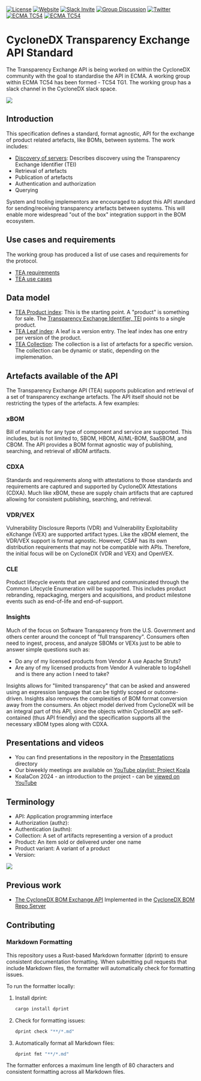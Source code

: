 [![License](https://img.shields.io/badge/license-Apache%202.0-brightgreen.svg)](LICENSE)
[![Website](https://img.shields.io/badge/https://-cyclonedx.org-blue.svg)](https://cyclonedx.org/)
[![Slack Invite](https://img.shields.io/badge/Slack-Join-blue?logo=slack&labelColor=393939)](https://cyclonedx.org/slack/invite)
[![Group Discussion](https://img.shields.io/badge/discussion-groups.io-blue.svg)](https://groups.io/g/CycloneDX)
[![Twitter](https://img.shields.io/twitter/url/http/shields.io.svg?style=social&label=Follow)](https://twitter.com/CycloneDX_Spec)
[![ECMA TC54](https://img.shields.io/badge/ECMA-TC54-FC7C00?labelColor=404040)](https://tc54.org)
[![ECMA TC54](https://img.shields.io/badge/ECMA-TC54--TG1-FC7C00?labelColor=404040)](https://ecma-international.org/task-groups/tc54-tg1/)

# CycloneDX Transparency Exchange API Standard

The Transparency Exchange API is being worked on within the CycloneDX community
with the goal to standardise the API in ECMA. A working group within ECMA TC54
has been formed - TC54 TG1. The working group has a slack channel in the
CycloneDX slack space.

![](images/tealogo.png)

## Introduction

This specification defines a standard, format agnostic, API for the exchange of
product related artefacts, like BOMs, between systems. The work includes:

- [Discovery of servers](/discovery/readme.md): Describes discovery using the
  Transparency Exchange Identifier (TEI)
- Retrieval of artefacts
- Publication of artefacts
- Authentication and authorization
- Querying

System and tooling implementors are encouraged to adopt this API standard for
sending/receiving transparency artefacts between systems. This will enable more
widespread "out of the box" integration support in the BOM ecosystem.

## Use cases and requirements

The working group has produced a list of use cases and requirements for the
protocol.

- [TEA requirements](doc/tea-requirements.md)
- [TEA use cases](doc/tea-usecases.md)

## Data model

- [TEA Product index](tea-index/tea-index.md): This is the starting point. A
  "product" is something for sale. The
  [Transparency Exchange Identifier, TEI](/discovery/readme.md) points to a
  single product.
- [TEA Leaf index](tea-leaf/tea-leaf.md): A leaf is a version entry. The leaf
  index has one entry per version of the product.
- [TEA Collection](tea-collection/tea-collection.md): The collection is a list
  of artefacts for a specific version. The collection can be dynamic or static,
  depending on the implemenation.

## Artefacts available of the API

The Transparency Exchange API (TEA) supports publication and retrieval of a set
of transparency exchange artefacts. The API itself should not be restricting the
types of the artefacts. A few examples:

### xBOM

Bill of materials for any type of component and service are supported. This
includes, but is not limited to, SBOM, HBOM, AI/ML-BOM, SaaSBOM, and CBOM. The
API provides a BOM format agnostic way of publishing, searching, and retrieval
of xBOM artifacts.

### CDXA

Standards and requirements along with attestations to those standards and
requirements are captured and supported by CycloneDX Attestations (CDXA). Much
like xBOM, these are supply chain artifacts that are captured allowing for
consistent publishing, searching, and retrieval.

### VDR/VEX

Vulnerability Disclosure Reports (VDR) and Vulnerability Exploitability eXchange
(VEX) are supported artifact types. Like the xBOM element, the VDR/VEX support
is format agnostic. However, CSAF has its own distribution requirements that may
not be compatible with APIs. Therefore, the initial focus will be on CycloneDX
(VDR and VEX) and OpenVEX.

### CLE

Product lifecycle events that are captured and communicated through the Common
Lifecycle Enumeration will be supported. This includes product rebranding,
repackaging, mergers and acquisitions, and product milestone events such as
end-of-life and end-of-support.

### Insights

Much of the focus on Software Transparency from the U.S. Government and others
center around the concept of "full transparency". Consumers often need to
ingest, process, and analyze SBOMs or VEXs just to be able to answer simple
questions such as:

- Do any of my licensed products from Vendor A use Apache Struts?
- Are any of my licensed products from Vendor A vulnerable to log4shell and is
  there any action I need to take?

Insights allows for "limited transparency" that can be asked and answered using
an expression language that can be tightly scoped or outcome-driven. Insights
also removes the complexities of BOM format conversion away from the consumers.
An object model derived from CycloneDX will be an integral part of this API,
since the objects within CycloneDX are self-contained (thus API friendly) and
the specification supports all the necessary xBOM types along with CDXA.

## Presentations and videos

- You can find presentations in the repository in the
  [Presentations](/presentations) directory
- Our biweekly meetings are available on
  [YouTube playlist: Project Koala](https://www.youtube.com/playlist?list=PLqjEqUxHjy1XtSzGYL7Dj_WJbiLu_ty58)
- KoalaCon 2024 - an introduction to the project - can be
  [viewed on YouTube](https://youtu.be/NStzYW4WnEE?si=ihLirpGVjHc7K4bL)

## Terminology

- API: Application programming interface
- Authorization (authz):
- Authentication (authn):
- Collection: A set of artifacts representing a version of a product
- Product: An item sold or delivered under one name
- Product variant: A variant of a product
- Version:

![](images/Project-Koala.svg)

## Previous work

- [The CycloneDX BOM Exchange API](/api/bomexchangeapi.md) Implemented in the
  [CycloneDX BOM Repo Server](https://github.com/CycloneDX/cyclonedx-bom-repo-server)

## Contributing

### Markdown Formatting

This repository uses a Rust-based Markdown formatter (dprint) to ensure
consistent documentation formatting. When submitting pull requests that include
Markdown files, the formatter will automatically check for formatting issues.

To run the formatter locally:

1. Install dprint:
   ```bash
   cargo install dprint
   ```

2. Check for formatting issues:
   ```bash
   dprint check "**/*.md"
   ```

3. Automatically format all Markdown files:
   ```bash
   dprint fmt "**/*.md"
   ```

The formatter enforces a maximum line length of 80 characters and consistent
formatting across all Markdown files.
